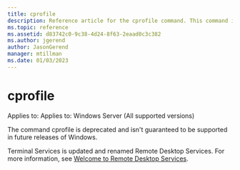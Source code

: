 ```yaml
---
title: cprofile
description: Reference article for the cprofile command. This command is deprecated and is not guaranteed to be supported in future releases of Windows.
ms.topic: reference
ms.assetid: d83742c0-9c38-4d24-8f63-2eaad0c3c382
ms.author: jgerend
author: JasonGerend
manager: mtillman
ms.date: 01/03/2023
---
```


# cprofile

Applies to: Applies to: Windows Server (All supported versions)

The command cprofile is deprecated and isn't guaranteed to be supported in future releases of Windows.

Terminal Services is updated and renamed Remote Desktop Services. For more information, see [Welcome to Remote Desktop Services](../../remote/remote-desktop-services/welcome-to-rds.md).